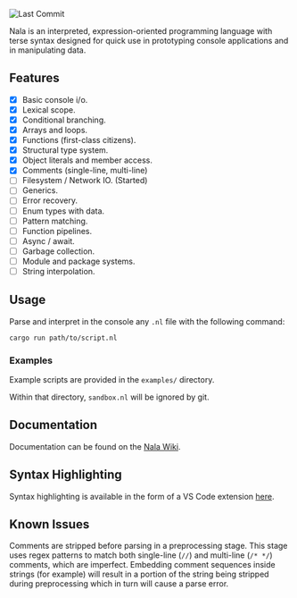 ![Last Commit](https://img.shields.io/github/last-commit/ntwiles/nala)

Nala is an interpreted, expression-oriented programming language with terse syntax designed for quick use in prototyping console applications and in manipulating data.

## Features

- [x] Basic console i/o.
- [x] Lexical scope.
- [x] Conditional branching.
- [x] Arrays and loops.
- [x] Functions (first-class citizens).
- [x] Structural type system.
- [x] Object literals and member access.
- [x] Comments (single-line, multi-line)
- [ ] Filesystem / Network IO. (Started)
- [ ] Generics.
- [ ] Error recovery.
- [ ] Enum types with data.
- [ ] Pattern matching.
- [ ] Function pipelines.
- [ ] Async / await.
- [ ] Garbage collection.
- [ ] Module and package systems.
- [ ] String interpolation.

## Usage

Parse and interpret in the console any `.nl` file with the following command:

```
cargo run path/to/script.nl
```

### Examples

Example scripts are provided in the `examples/` directory. 

Within that directory, `sandbox.nl` will be ignored by git.

## Documentation

Documentation can be found on the [Nala Wiki](https://github.com/ntwiles/nala-rust/wiki).

## Syntax Highlighting

Syntax highlighting is available in the form of a VS Code extension [here](https://github.com/ntwiles/nala-vscode-extension).

## Known Issues

Comments are stripped before parsing in a preprocessing stage. This stage uses regex patterns to match both 
single-line (`//`) and multi-line (`/* */`) comments, which are imperfect. Embedding comment sequences inside 
strings (for example) will result in a portion of the string being stripped during preprocessing which in turn 
will cause a parse error.
